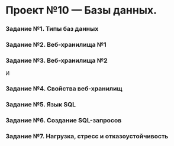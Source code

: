 # Проект №10 — Базы данных.

<h3 id="задание-1-типы-баз-данных">Задание №1. Типы баз данных</h3>


<h3 id="задание-2-веб-хранилища-1">Задание №2. Веб-хранилища №1</h3>


<h3 id="задание-3-веб-хранилища-2">Задание №3. Веб-хранилища №2</h3>

И
<h3 id="задание-4-свойства-веб-хранилищ">Задание №4. Свойства веб-хранилищ</h3>


<h3 id="задание-5-язык-sql">Задание №5. Язык SQL</h3>


<h3 id="задание-6-создание-sql-запросов">Задание №6. Создание SQL-запросов</h3>


<h3 id="задание-7-нагрузка-стресс-и-отказоустойчивость">Задание №7. Нагрузка, стресс и отказоустойчивость</h3>

